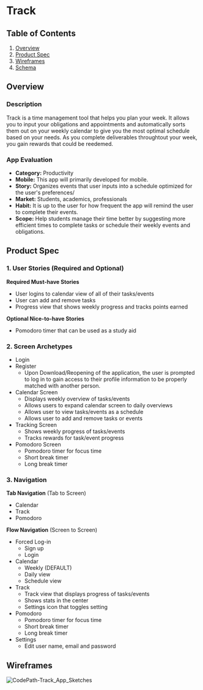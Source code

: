 # Track

## Table of Contents
1. [Overview](#Overview)
1. [Product Spec](#Product-Spec)
1. [Wireframes](#Wireframes)
2. [Schema](#Schema)

## Overview
### Description
Track is a time management tool that helps you plan your week. It allows you to input your obligations and appointments and automatically sorts them out on your weekly calendar to give you the most optimal schedule based on your needs. As you complete deliverables throughtout your week, you gain rewards that could be reedemed.

### App Evaluation
- **Category:** Productivity
- **Mobile:** This app will primarily developed for mobile.
- **Story:** Organizes events that user inputs into a schedule optimized for the user's preferences/
- **Market:** Students, academics, professionals
- **Habit:** It is up to the user for how frequent the app will remind the user to complete their events.
- **Scope:** Help students manage their time better by suggesting more efficient times to complete tasks or schedule their weekly events and obligations.

## Product Spec

### 1. User Stories (Required and Optional)

**Required Must-have Stories**

* User logins to calendar view of all of their tasks/events
* User can add and remove tasks
* Progress view that shows weekly progress and tracks points earned

**Optional Nice-to-have Stories**

* Pomodoro timer that can be used as a study aid 

### 2. Screen Archetypes

* Login
* Register
   * Upon Download/Reopening of the application, the user is prompted to log in to gain access to their profile information to be properly matched with another person.
* Calendar Screen
   * Displays weekly overview of tasks/events 
   * Allows users to expand calendar screen to daily overviews
   * Allows user to view tasks/events as a schedule
   * Allows user to add and remove tasks or events
* Tracking Screen
   * Shows weekly progress of tasks/events
   * Tracks rewards for task/event progress
* Pomodoro Screen
   * Pomodoro timer for focus time
   * Short break timer
   * Long break timer

### 3. Navigation

**Tab Navigation** (Tab to Screen)

* Calendar
* Track
* Pomodoro

**Flow Navigation** (Screen to Screen)

* Forced Log-in
   * Sign up
   * Login
* Calendar
   * Weekly (DEFAULT) 
   * Daily view
   * Schedule view
* Track
   * Track view that displays progress of tasks/events 
   * Shows stats in the center
   * Settings icon that toggles setting
* Pomodoro
   * Pomodoro timer for focus time
   * Short break timer
   * Long break timer
* Settings
   * Edit user name, email and password
## Wireframes
![CodePath-Track_App_Sketches](https://user-images.githubusercontent.com/72041087/138780466-6bf77f55-da4f-43ee-9215-fab6980b8014.jpg)

